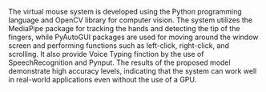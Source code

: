 The virtual mouse system is developed using the Python programming language and OpenCV library for computer vision. The system utilizes the MediaPipe package for tracking the hands and detecting the tip of the fingers, while PyAutoGUI packages are used for moving around the window screen and performing functions such as left-click, right-click, and scrolling. It also provide Voice Typing finction by the use of SpeechRecognition and Pynput. The results of the proposed model demonstrate high accuracy levels, indicating that the system can work well in real-world applications even without the use of a GPU.

